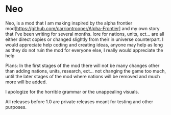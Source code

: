 # Neo

Neo, is a mod that I am making inspired by the alpha frontier mod[https://github.com/carriontrooper/Alpha-Frontier] and my own story that I've been writing for several months. lore for nations, units, ect... are all either direct copies or changed slightly from their in universe counterpart. I would appreciate help coding and creating ideas, anyone may help as long as they do not ruin the mod for everyone else, I really would appreciate the help


Plans: In the first stages of the mod there will not be many changes other than adding nations, units, research, ect... not changing the game too much, until the later stages of the mod where nations will be removed and much more will be added.

I apologize for the horrible grammar or the unappealing visuals. 

All releases before 1.0 are private releases meant for testing and other purposes. 

